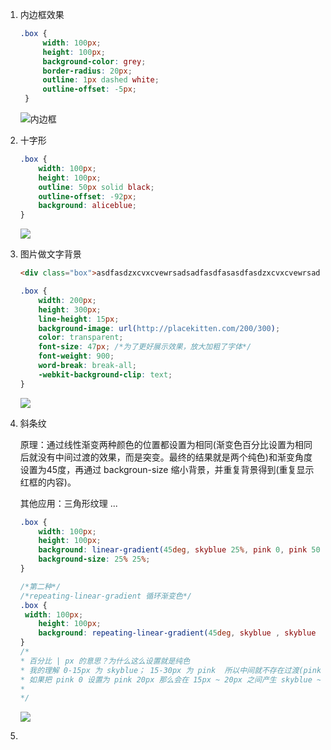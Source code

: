 1. 内边框效果

   ```css
   .box {
   		width: 100px;
   		height: 100px;
   		background-color: grey;
   		border-radius: 20px;
   		outline: 1px dashed white;
   		outline-offset: -5px;
   	}
   ```

   ![内边框](C:\Users\tzy\Desktop\note\css效果图\内边框效果.png)

2. 十字形

   ```css
   .box {
       width: 100px;
       height: 100px;
       outline: 50px solid black;
       outline-offset: -92px;
       background: aliceblue;
   }
   ```

   ![](C:\Users\tzy\Desktop\note\css效果图\十字形.png)

3. 图片做文字背景

   ```html
   <div class="box">asdfasdzxcvxcvewrsadsadfasdfasasdfasdzxcvxcvewrsadsadfasdfasdzxcvxcvewrsadsadfasdfasdzxcvxcvewrsadsadf</div>
   ```

   ```css
   .box {
       width: 200px;
       height: 300px;
       line-height: 15px;
       background-image: url(http://placekitten.com/200/300);
       color: transparent;
       font-size: 47px;	/*为了更好展示效果，放大加粗了字体*/
       font-weight: 900;
       word-break: break-all;
       -webkit-background-clip: text;
   }
   ```

   ![](C:\Users\tzy\Desktop\note\css效果图\图片做文字背景.png)

4. 斜条纹

   原理：通过线性渐变两种颜色的位置都设置为相同(渐变色百分比设置为相同后就没有中间过渡的效果，而是突变。最终的结果就是两个纯色)和渐变角度设置为45度，再通过 backgroun-size 缩小背景，并重复背景得到(重复显示红框的内容)。

   其他应用：三角形纹理 ...

   ```css
   .box {
       width: 100px;
       height: 100px;
       background: linear-gradient(45deg, skyblue 25%, pink 0, pink 50%, skyblue 0, skyblue 75%, pink 0);
       background-size: 25% 25%;
   }
   
   /*第二种*/
   /*repeating-linear-gradient 循环渐变色*/
   .box {
   	width: 100px;
       height: 100px;
       background: repeating-linear-gradient(45deg, skyblue , skyblue 15px, pink 0, pink 30px);
   }
   /*
   * 百分比 | px 的意思？为什么这么设置就是纯色
   * 我的理解 0-15px 为 skyblue； 15-30px 为 pink	所以中间就不存在过渡(pink 0，小于前面 slyblue 15，所以默认等于前面的 15px)。
   * 如果把 pink 0 设置为 pink 20px 那么会在 15px ~ 20px 之间产生 skyblue ~ pink 的过渡 
   * 		
   */
   ```

   ![](C:\Users\tzy\Desktop\note\css效果图\斜条纹.png)

5. 

   
